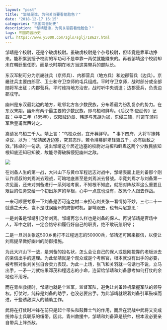 ```yaml
---
layout: "post"
title: "邹靖是谁，为何关羽要看他脸色？"
date: "2018-12-17 16:15"
categories: "三国两晋历史"
description: "邹靖是谁，为何关羽要看他脸色？"
tags: 三国两晋历史
url: https://www.y5000.com/zgls/sglj/18627.html
---
```






邹靖是个校尉，还是个破虏校尉。虽破虏校尉是个杂号校尉，但毕竟是靠军功挣来。能积累到授予校尉的军功可不是单靠一两仗就能赚来的。再者邹靖这个校尉却未在朝廷里任职，而是长时期在地方当这类带兵的部队长。

东汉军制可分为京畿驻兵（京师兵）、内郡营兵（地方兵）和边郡营兵（边兵）。京畿驻兵主要由郎官、卫士和守卫京师的屯兵组成。平时守卫京师，战时部分或全部随将军出征；内郡营兵，平时维持地方治安，战时听中央调遣；边郡营兵，负责边郡戍守。

幽州是东汉最北边的地方，毗邻北方各少数民族，分布着最为纷乱复杂的势力。在东汉末期，幽州有两个最主要的少数民族，即乌桓和鲜卑。《后汉书·应劭传》记载：中平二年（185年），汉阳贼边章、韩遂与羌胡为寇，东侵三辅，时遣车骑将军后皇甫嵩西讨之。

嵩请发乌桓三千人。靖上言：“乌桓众弱，宜开募鲜卑。 **”**
事下四府，大将军掾韩卓议，以为：“邹靖居近边塞，究其态诈。若令靖募鲜卑轻骑五千，必有破敌之效。”韩卓的一句话，说出邹靖这个居近边塞的校尉对乌桓和鲜卑这两个少数民族知根知底还知已知彼，故能寻得破解侵犯幽州之敌。

![](https://img.y5000.com/uploads/allimg/170405/8-1F405143A3227.jpg)

在刘备人生的第一战，大兴山下与黄巾军程远志对战中，邹靖表面上是刘备那个刚认作叔叔的刘焉派去观战，可暗地底甚至是刘焉派去督战。毕竟刘焉才与刘备第一次见面，还未对刘备进行一系列地考察，不知根不知底，就把对阵敌军这么重要且艰巨的任务交给一个初出茅庐的草根，心中一点底也没有，故派个人跟去作战。

一来可顺便考察一下刘备是否可造之材二来担心刘关张一看情势不妙，三七二十一就逃之夭夭，岂不是耽误幽州的防御时机。邹靖跟去，也有两层意思：

一是刘备是邹靖引见给刘焉。邹靖再怎么样也是刘备的保人。再说邹靖是官场中人，军中之尉，一定会恪守和履行好自己的职责，绝不敢玩忽职守；

二是一旦刘关张这500乡勇打不过程远志的50000兵，邹靖还可回来报信，以便让刘焉提早做好幽州的防御措施。

为此大兴山下一战，是刘备的投名状，怎么会让自己的保人或是刚投靠的老板派去的亲信出手的道理。为此邹靖就是个观众或是个考察官，根本就没有出手的必要，被考察对象刘关张自会卖力表现。为此一上场，张飞和关羽就一句话也不说，立马出手，一矛一刀就结果邓茂和程远志的小命，连留给邹靖和刘备思考如何打仗的余地也不用呀。

而在青州救援时，邹靖也就是个监军，监督军队，避免让刘备趁机掌握军队的领导权。打仗时，纯粹是刘备的助手，也没必要出手。为此邹靖就跟着刘备引军鼓噪而进，干些诱敌深入的辅助工作。

武将在打仗时冲锋在前只是起个带头和鼓舞士气的作用，而后在混战中武将又变成统帅与士兵联系的纽带。因此，青州救援中，邹靖和刘备算是统帅，根本没必要亲自带兵上阵杀敌。
